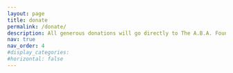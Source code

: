 ```yaml
---
layout: page
title: donate
permalink: /donate/
description: All generous donations will go directly to The A.B.A. Foundation! (AVR BANK ACCOUNT.)
nav: true
nav_order: 4
#display_categories: 
#horizontal: false
---
```

